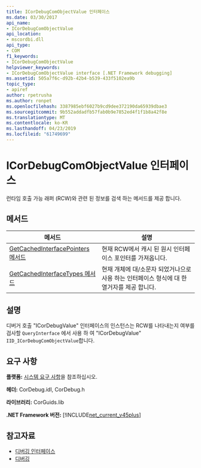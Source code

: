```yaml
---
title: ICorDebugComObjectValue 인터페이스
ms.date: 03/30/2017
api_name:
- ICorDebugComObjectValue
api_location:
- mscordbi.dll
api_type:
- COM
f1_keywords:
- ICorDebugComObjectValue
helpviewer_keywords:
- ICorDebugComObjectValue interface [.NET Framework debugging]
ms.assetid: 505a7f6c-d92b-42b4-b539-433f5102ea9b
topic_type:
- apiref
author: rpetrusha
ms.author: ronpet
ms.openlocfilehash: 3387985ebf6027b9cd9dee372190da65939dbae3
ms.sourcegitcommit: 9b552addadfb57fab0b9e7852ed4f1f1b8a42f8e
ms.translationtype: MT
ms.contentlocale: ko-KR
ms.lasthandoff: 04/23/2019
ms.locfileid: "61749699"
---
```

# <a name="icordebugcomobjectvalue-interface"></a>ICorDebugComObjectValue 인터페이스
런타임 호출 가능 래퍼 (RCW)와 관련 된 정보를 검색 하는 메서드를 제공 합니다.  
  
## <a name="methods"></a>메서드  
  
|메서드|설명|  
|------------|-----------------|  
|[GetCachedInterfacePointers 메서드](../../../../docs/framework/unmanaged-api/debugging/icordebugcomobjectvalue-getcachedinterfacepointers-method.md)|현재 RCW에서 캐시 된 원시 인터페이스 포인터를 가져옵니다.|  
|[GetCachedInterfaceTypes 메서드](../../../../docs/framework/unmanaged-api/debugging/icordebugcomobjectvalue-getcachedinterfacetypes-method.md)|현재 개체에 대/소문자 되었거나으로 사용 하는 인터페이스 형식에 대 한 열거자를 제공 합니다.|  
  
## <a name="remarks"></a>설명  
 디버거 호출 "ICorDebugValue" 인터페이스의 인스턴스는 RCW를 나타내는지 여부를 검사할 `QueryInterface` 에서 사용 하 여 "ICorDebugValue" `IID_ICorDebugComObjectValue`합니다.  
  
## <a name="requirements"></a>요구 사항  
 **플랫폼:** [시스템 요구 사항](../../../../docs/framework/get-started/system-requirements.md)을 참조하십시오.  
  
 **헤더:** CorDebug.idl, CorDebug.h  
  
 **라이브러리:** CorGuids.lib  
  
 **.NET Framework 버전:** [!INCLUDE[net_current_v45plus](../../../../includes/net-current-v45plus-md.md)]  
  
## <a name="see-also"></a>참고자료

- [디버깅 인터페이스](../../../../docs/framework/unmanaged-api/debugging/debugging-interfaces.md)
- [디버깅](../../../../docs/framework/unmanaged-api/debugging/index.md)
